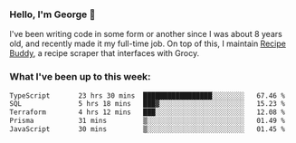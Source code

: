 ### Hello, I'm George 👋

I've been writing code in some form or another since I was about 8 years old, and recently made it my full-time job. On top of this, I maintain [Recipe Buddy](https://github.com/georgegebbett/recipe-buddy), a recipe scraper that interfaces with Grocy.  

<!--
**georgegebbett/georgegebbett** is a ✨ _special_ ✨ repository because its `README.md` (this file) appears on your GitHub profile.

Here are some ideas to get you started:

- 🔭 I’m currently working on ...
- 🌱 I’m currently learning ...
- 👯 I’m looking to collaborate on ...
- 🤔 I’m looking for help with ...
- 💬 Ask me about ...
- 📫 How to reach me: ...
- 😄 Pronouns: ...
- ⚡ Fun fact: ...
-->

### What I've been up to this week:
<!--START_SECTION:waka-->

```txt
TypeScript       23 hrs 30 mins  █████████████████░░░░░░░░   67.46 %
SQL              5 hrs 18 mins   ███▓░░░░░░░░░░░░░░░░░░░░░   15.23 %
Terraform        4 hrs 12 mins   ███░░░░░░░░░░░░░░░░░░░░░░   12.08 %
Prisma           31 mins         ▒░░░░░░░░░░░░░░░░░░░░░░░░   01.49 %
JavaScript       30 mins         ▒░░░░░░░░░░░░░░░░░░░░░░░░   01.45 %
```

<!--END_SECTION:waka-->
